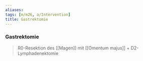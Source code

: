 ```yaml
---
aliases: 
tags: [m/m26, a/Intervention]
title: Gastrektomie
---
```

### Gastrektomie
> R0-Resektion des [[Magen]] mit [[Omentum majus]] + D2-Lymphadenektomie